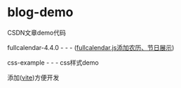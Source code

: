 # blog-demo
CSDN文章demo代码

fullcalendar-4.4.0 - - - ([fullcalendar.js添加农历、节日展示](https://blog.csdn.net/weixin_38361925/article/details/83868957))

css-example - - - 
  css样式demo

添加([vite](https://github.com/vitejs/vite))方便开发